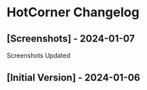 # HotCorner Changelog

## [Screenshots] - 2024-01-07
Screenshots Updated

## [Initial Version] - 2024-01-06